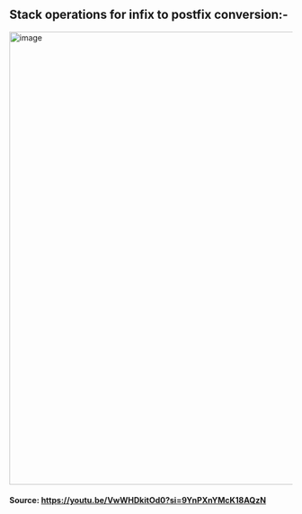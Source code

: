 ## Stack operations for infix to postfix conversion:-
<img width="806" height="805" alt="image" src="https://github.com/user-attachments/assets/8a809fe1-7cd3-4909-8c7e-22f59fcf41fd" />

#### Source: https://youtu.be/VwWHDkitOd0?si=9YnPXnYMcK18AQzN 
